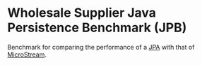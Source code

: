 # Wholesale Supplier Java Persistence Benchmark (JPB)

Benchmark for comparing the performance of a [JPA](https://www.oracle.com/java/technologies/persistence-jsp.html) with that of [MicroStream](https://microstream.one/platforms/microstream-for-java/).
